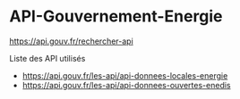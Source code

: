 # API-Gouvernement-Energie

https://api.gouv.fr/rechercher-api

Liste des API utilisés
- https://api.gouv.fr/les-api/api-donnees-locales-energie
- https://api.gouv.fr/les-api/api-donnees-ouvertes-enedis
